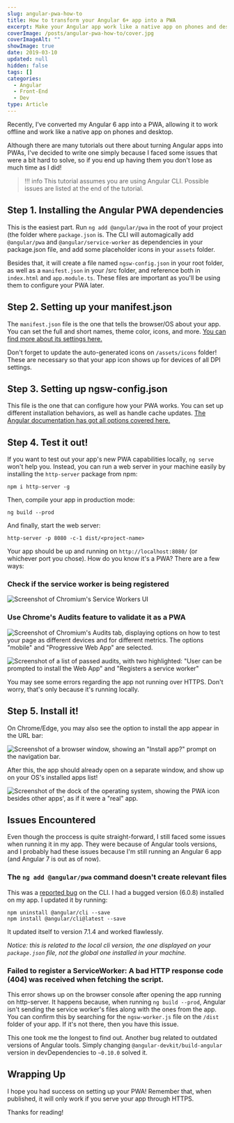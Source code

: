 ```yaml
---
slug: angular-pwa-how-to
title: How to transform your Angular 6+ app into a PWA
excerpt: Make your Angular app work like a native app on phones and desktop.
coverImage: /posts/angular-pwa-how-to/cover.jpg
coverImageAlt: ""
showImage: true
date: 2019-03-10
updated: null
hidden: false
tags: []
categories:
  - Angular
  - Front-End
  - Dev
type: Article
---
```


Recently, I've converted my Angular 6 app into a PWA, allowing it to work offline and work like a native app on phones and desktop.

Although there are many tutorials out there about turning Angular apps into PWAs, I've decided to write one simply because I faced some issues that were a bit hard to solve, so if you end up having them you don't lose as much time as I did!

> !!! info
> This tutorial assumes you are using Angular CLI. Possible issues are listed at the end of the tutorial.

## Step 1. Installing the Angular PWA dependencies

This is the easiest part. Run `ng add @angular/pwa` in the root of your project (the folder where `package.json` is. The CLI will automagically add `@angular/pwa` and `@angular/service-worker` as dependencies in your package.json file, and add some placeholder icons in your `assets` folder.

Besides that, it will create a file named `ngsw-config.json` in your root folder, as well as a `manifest.json` in your /src folder, and reference both in `index.html` and `app.module.ts`. These files are important as you'll be using them to configure your PWA later.

## Step 2. Setting up your manifest.json

The `manifest.json` file is the one that tells the browser/OS about your app. You can set the full and short names, theme color, icons, and more. [You can find more about its settings here.](https://developers.google.com/web/fundamentals/web-app-manifest/)

Don't forget to update the auto-generated icons on `/assets/icons` folder! These are necessary so that your app icon shows up for devices of all DPI settings.

## Step 3. Setting up ngsw-config.json

This file is the one that can configure how your PWA works. You can set up different installation behaviors, as well as handle cache updates. [The Angular documentation has got all options covered here.](https://angular.io/guide/service-worker-config)

## Step 4. Test it out!

If you want to test out your app's new PWA capabilities locally, `ng serve` won't help you. Instead, you can run a web server in your machine easily by installing the `http-server` package from npm:

```shell
npm i http-server -g
```

Then, compile your app in production mode:

```shell
ng build --prod
```

And finally, start the web server:

```shell
http-server -p 8080 -c-1 dist/<project-name>
```

Your app should be up and running on `http://localhost:8080/` (or whichever port you chose). How do you know it's a PWA? There are a few ways:

### Check if the service worker is being registered

![Screenshot of Chromium's Service Workers UI](/posts/angular-pwa-how-to/Service-Workers.jpg 'On dev console > Application > Service Workers, there should be a registered service worker for your app.')

### Use Chrome's Audits feature to validate it as a PWA

![Screenshot of Chromium's Audits tab, displaying options on how to test your page as different devices and for different metrics. The options "mobile" and "Progressive Web App" are selected.](/posts/angular-pwa-how-to/Audits.jpg 'On dev console > Audits, test it for Progressive Web Apps.')

![Screenshot of a list of passed audits, with two highlighted: "User can be prompted to install the Web App" and "Registers a service worker"](/posts/angular-pwa-how-to/Passed-Audits.jpg 'If everything went well, you should see the highlighted results on the \'Passed audits\' section.')

You may see some errors regarding the app not running over HTTPS. Don't worry, that's only because it's running locally.

## Step 5. Install it!

On Chrome/Edge, you may also see the option to install the app appear in the URL bar:

![Screenshot of a browser window, showing an "Install app?" prompt on the navigation bar.](/posts/angular-pwa-how-to/install-prompt.jpg)

After this, the app should already open on a separate window, and show up on your OS's installed apps list!

![Screenshot of the dock of the operating system, showing the PWA icon besides other apps', as if it were a "real" app.](/posts/angular-pwa-how-to/dock-icon.jpg)

## Issues Encountered

Even though the proccess is quite straight-forward, I still faced some issues when running it in my app. They were because of Angular tools versions, and I probably had these issues because I'm still running an Angular 6 app (and Angular 7 is out as of now).

### The `ng add @angular/pwa` command doesn't create relevant files

This was a [reported bug](https://github.com/angular/angular-cli/issues/11914) on the CLI. I had a bugged version (6.0.8) installed on my app. I updated it by running:

```shell
npm uninstall @angular/cli --save
npm install @angular/cli@latest --save
```


It updated itself to version 7.1.4 and worked flawlessly.

_Notice: this is related to the local cli version, the one displayed on your `package.json` file, not the global one installed in your machine._

### Failed to register a ServiceWorker: A bad HTTP response code (404) was received when fetching the script.

This error shows up on the browser console after opening the app running on http-server. It happens because, when running `ng build --prod`, Angular isn't sending the service worker's files along with the ones from the app. You can confirm this by searching for the `ngsw-worker.js` file on the `/dist` folder of your app. If it's not there, then you have this issue.

This one took me the longest to find out. Another bug related to outdated versions of Angular tools. Simply changing `@angular-devkit/build-angular` version in devDependencies to `~0.10.0` solved it.

## Wrapping Up

I hope you had success on setting up your PWA! Remember that, when published, it will only work if you serve your app through HTTPS.

Thanks for reading!